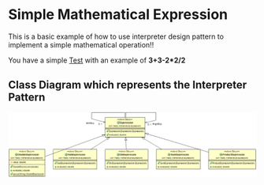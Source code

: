 # Simple Mathematical Expression

This is a basic example of how to use interpreter design pattern to implement a simple mathematical operation!!

You have a simple [Test](src/test/java/com/freddy/mathematical/expressions/ExpressionTest.java) with an example of **3+3-2*2/2**

## Class Diagram which represents the Interpreter Pattern

![Class diagram](diagram/InterpreterPattern.png)
